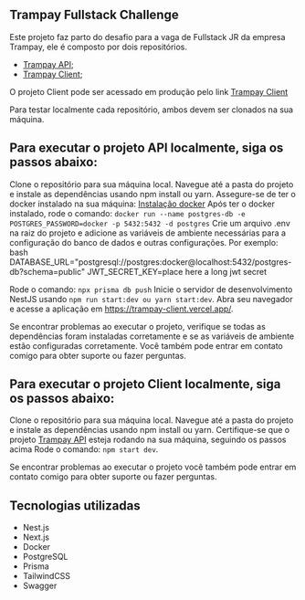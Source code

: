 ## Trampay Fullstack Challenge

Este projeto faz parto do desafio para a vaga de Fullstack JR da empresa Trampay, ele é composto por dois repositórios.
- [Trampay API](https://github.com/rafelis1997/trampay-api);
- [Trampay Client](https://github.com/rafelis1997/trampay-client);

O projeto Client pode ser acessado em produção pelo link [Trampay Client](https://trampay-client.vercel.app)

Para testar localmente cada repositório, ambos devem ser clonados na sua máquina.

## Para executar o projeto API localmente, siga os passos abaixo:

Clone o repositório para sua máquina local.
Navegue até a pasta do projeto e instale as dependências usando npm install ou yarn.
Assegure-se de ter o docker instalado na sua máquina: [Instalação docker](https://docs.docker.com/get-docker/)
Após ter o docker instalado, rode o comando: 
`docker run --name postgres-db -e POSTGRES_PASSWORD=docker -p 5432:5432 -d postgres`
Crie um arquivo .env na raiz do projeto e adicione as variáveis de ambiente necessárias para a configuração do banco de dados e outras configurações. Por exemplo:
bash
DATABASE_URL="postgresql://postgres:docker@localhost:5432/postgres-db?schema=public"
JWT_SECRET_KEY=place here a long jwt secret

Rode o comando: `npx prisma db push`
Inicie o servidor de desenvolvimento NestJS usando `npm run start:dev ou yarn start:dev`.
Abra seu navegador e acesse a aplicação em <https://trampay-client.vercel.app/>.

Se encontrar problemas ao executar o projeto, verifique se todas as dependências foram instaladas corretamente e se as variáveis de ambiente estão configuradas corretamente. Você também pode entrar em contato comigo para obter suporte ou fazer perguntas.

## Para executar o projeto Client localmente, siga os passos abaixo: 

Clone o repositório para sua máquina local.
Navegue até a pasta do projeto e instale as dependências usando npm install ou yarn.
Certifique-se que o projeto [Trampay API](https://github.com/rafelis1997/trampay-api) 
esteja rodando na sua máquina, seguindo os passos acima
Rode o comando: `npm start dev`.

Se encontrar problemas ao executar o projeto você também pode entrar em contato comigo para obter suporte ou fazer perguntas.

## Tecnologias utilizadas

- Nest.js
- Next.js
- Docker
- PostgreSQL
- Prisma
- TailwindCSS
- Swagger
